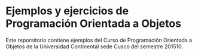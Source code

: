 # Ejemplos y ejercicios de Programación Orientada a Objetos

Este reporsitorio contiene ejemplos del Curso de Programación Orientada a Objetos
de la Universidad Continental sede Cusco del semestre 201510. 
